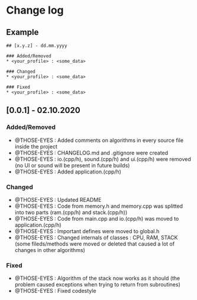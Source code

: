 # Change log

## Example
```
## [x.y.z] - dd.mm.yyyy

### Added/Removed
* <your_profile> : <some_data>

### Changed
* <your_profile> : <some_data>

### Fixed
* <your_profile> : <some_data>
```

## [0.0.1] - 02.10.2020

### Added/Removed
* @THOSE-EYES : Added comments on algorithms in every source file inside the project
* @THOSE-EYES : CHANGELOG.md and .gitignore were created
* @THOSE-EYES : io.(cpp/h), sound.(cpp/h) and ui.(cpp/h) were removed (no UI or sound will be present in future builds)
* @THOSE-EYES : Added application.(cpp/h)

### Changed
* @THOSE-EYES : Updated README
* @THOSE-EYES : Code from memory.h and memory.cpp was splitted into two parts (ram.(cpp/h) and stack.(cpp/h))
* @THOSE-EYES : Code from main.cpp and io.(cpp/h) was moved to application.(cpp/h)
* @THOSE-EYES : Important defines were moved to global.h
* @THOSE-EYES : Changed internals of classes : CPU, RAM, STACK (some fileds/methods were moved or deleted that caused a lot of changes in other algorithms)

### Fixed
* @THOSE-EYES : Algorithm of the stack now works as it should (the problem caused exceptions when trying to return from subroutines)
* @THOSE-EYES : Fixed codestyle